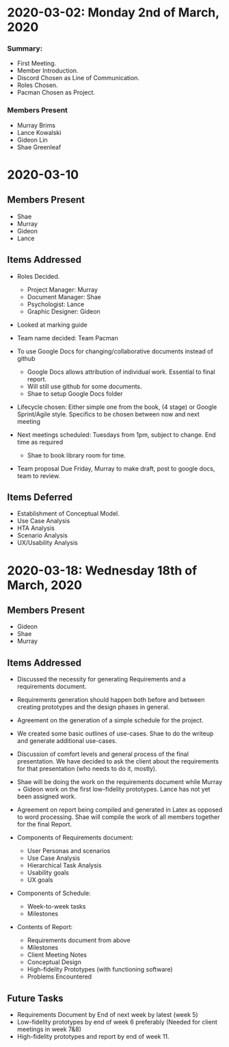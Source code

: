 2020-03-02: Monday 2nd of March, 2020
=====================================

### Summary:
* First Meeting.
* Member Introduction.
* Discord Chosen as Line of Communication.
* Roles Chosen.
* Pacman Chosen as Project. 

### Members Present
* Murray Brims
* Lance Kowalski
* Gideon Lin
* Shae Greenleaf

2020-03-10
==========
## Members Present
* Shae
* Murray
* Gideon
* Lance

## Items Addressed

* Roles Decided.
   * Project Manager: Murray
   * Document Manager: Shae
   * Psychologist: Lance
   * Graphic Designer: Gideon

* Looked at marking guide

* Team name decided: Team Pacman

* To use Google Docs for changing/collaborative documents instead of github
   * Google Docs allows attribution of individual work. Essential to final report.
   * Will still use github for some documents.
   * Shae to setup Google Docs folder

* Lifecycle chosen: Either simple one from the book, (4 stage) or Google Sprint/Agile style. Specifics to be chosen between now and next meeting

* Next meetings scheduled: Tuesdays from 1pm, subject to change. End time as required
   * Shae to book library room for time.

* Team proposal Due Friday, Murray to make draft, post to google docs, team to review.

## Items Deferred

* Establishment of Conceptual Model.
* Use Case Analysis
* HTA Analysis
* Scenario Analysis
* UX/Usability Analysis
 

2020-03-18: Wednesday 18th of March, 2020
=========================================
## Members Present
* Gideon
* Shae
* Murray

## Items Addressed

* Discussed the necessity for generating Requirements and a requirements document.
* Requirements generation should happen both before and between creating prototypes and the design phases in general.
* Agreement on the generation of a simple schedule for the project.
* We created some basic outlines of use-cases. Shae to do the writeup and generate additional use-cases.
* Discussion of comfort levels and general process of the final presentation. We have decided to ask the client about the requirements for that presentation (who needs to do it, mostly).
* Shae will be doing the work on the requirements document while Murray + Gideon work on the first low-fidelity prototypes. Lance has not yet been assigned work.
* Agreement on report being compiled and generated in Latex as opposed to word processing. Shae will compile the work of all members together for the final Report.

* Components of Requirements document:
   * User Personas and scenarios
   * Use Case Analysis
   * Hierarchical Task Analysis
   * Usability goals
   * UX goals

* Components of Schedule:
   * Week-to-week tasks
   * Milestones

* Contents of Report:
   * Requirements document from above
   * Milestones
   * Client Meeting Notes
   * Conceptual Design
   * High-fidelity Prototypes (with functioning software)
   * Problems Encountered


## Future Tasks
* Requirements Document by End of next week by latest (week 5)
* Low-fidelity prototypes by end of week 6 preferably (Needed for client meetings in week 7&8)
* High-fidelity prototypes and report by end of week 11.

